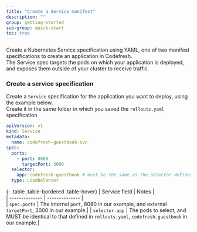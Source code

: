 ```yaml
---
title: "Create a Service manifest"
description: ""
group: getting-started
sub-group: quick-start
toc: true
---
```


Create a Kubernetes Service specification using YAML, one of two manifest specifications to create an application in Codefresh.  
The Service spec targets the pods on which your application is deployed, and exposes them outside of your cluster to receive traffic.



### Create a service specification
Create a `Service` specification for the application you want to deploy, using the example below.  
Create it in the same folder in which you saved the `rollouts.yaml` specification. 

```yaml
apiVersion: v1
kind: Service
metadata:
  name: codefresh-guestbook-svc
spec:
  ports:
    - port: 8080
      targetPort: 3000
  selector:
    app: codefresh-guestbook # must be the same as the selector defined in rollouts.yaml
  type: LoadBalancer
```


{: .table .table-bordered .table-hover}
|  Service field            |  Notes |  
| --------------            | --------------           |  
| `spec.ports`              | The internal `port`, 8080 in our example, and external `targetPort`, 3000 in our example.| 
| `selector.app`            | The pods to select, and MUST be identical to that defined in `rollouts.yaml`, `codefresh.guestbook` in our example.| 
  
 

